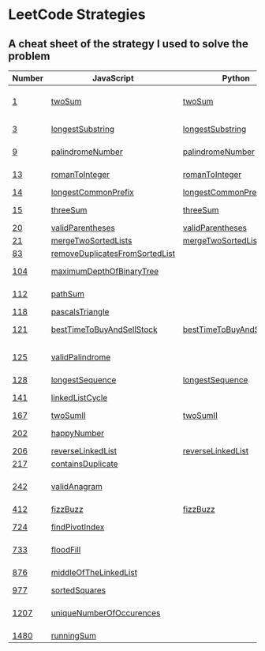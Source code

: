 # LeetCode Strategies

## A cheat sheet of the strategy I used to solve the problem

| Number                                                                            | JavaScript                                                          | Python                                                        | Strategy                       |
| --------------------------------------------------------------------------------- | ------------------------------------------------------------------- | ------------------------------------------------------------- | ------------------------------ |
| [1](https://leetcode.com/problems/two-sum/)                                       | [twoSum](./easy/1-twoSum.js)                                        | [twoSum](./easy/1-twoSum.py)                                  | Hashmap with complements       |
| [3](https://leetcode.com/problems/longest-substring-without-repeating-characters) | [longestSubstring](./medium/3-longestSubstring.js)                  | [longestSubstring](./medium/3-longestSubstring.py)            | Sliding window, Set            |
| [9](https://leetcode.com/problems/palindrome-number/)                             | [palindromeNumber](./easy/9-palindromeNumber.js)                    | [palindromeNumber](./easy/9-palindromeNumber.py)              | For loop, math :(              |
| [13](https://leetcode.com/problems/roman-to-integer/)                             | [romanToInteger](./easy/13-romanToInteger.js)                       | [romanToInteger](./easy/13-romanToInteger.py)                 | For loop, two pointers         |
| [14](https://leetcode.com/problems/longest-common-prefix/)                        | [longestCommonPrefix](./easy/14-longestCommonPrefix.js)             | [longestCommonPrefix](./easy/14-longestCommonPrefix.py)       | For loop                       |
| [15](https://leetcode.com/problems/3sum/)                                         | [threeSum](./medium/15-3Sum.js)                                     | [threeSum](./medium/15-3Sum.py)                               | For loop, two pointers         |
| [20](https://leetcode.com/problems/valid-parentheses/)                            | [validParentheses](./easy/20-validParentheses.js)                   | [validParentheses](./easy/20-validParentheses.py)             | Stack                          |
| [21](https://leetcode.com/problems/merge-two-sorted-lists/)                       | [mergeTwoSortedLists](./easy/21-mergeTwoLists.js)                   | [mergeTwoSortedLists](./easy/21-mergeTwoLists.py)             | Linked list                    |
| [83](https://leetcode.com/problems/remove-duplicates-from-sorted-list/)           | [removeDuplicatesFromSortedList](./easy/83-deleteDuplicates.js)     |                                                               | If/else                        |
| [104](https://leetcode.com/problems/maximum-depth-of-binary-tree/)                | [maximumDepthOfBinaryTree](./easy/104-maxDepth.js)                  |                                                               | DFS Recursion                  |
| [112](https://leetcode.com/problems/path-sum/)                                    | [pathSum](./easy/112-pathSum.js)                                    |                                                               | DFS Recursion                  |
| [118](https://leetcode.com/problems/pascals-triangle/)                            | [pascalsTriangle](./easy/118-pascalsTriangle.js)                    |                                                               | For loop                       |
| [121](https://leetcode.com/problems/best-time-to-buy-and-sell-stock/)             | [bestTimeToBuyAndSellStock](./easy/121-maxProfit.js)                | [bestTimeToBuyAndSellStock](./easy/121-maxProfit.py)          | Sliding Window                 |
| [125](https://leetcode.com/problems/valid-palindrome/)                            | [validPalindrome](./easy/125-validPalindrome.js)                    |                                                               | Regex (filter), clone, reverse |
| [128](https://leetcode.com/problems/longest-consecutive-sequence/)                | [longestSequence](./medium/128-longestConsecutiveSequence.js)       | [longestSequence](./medium/128-longestConsecutiveSequence.py) | Set                            |
| [141](https://leetcode.com/problems/linked-list-cycle/)                           | [linkedListCycle](./easy/141-hasCycle.js)                           |                                                               | Fast and slow pointers         |
| [167](https://leetcode.com/problems/two-sum-ii-input-array-is-sorted/)            | [twoSumII](./medium/167-twoSumII.js)                                | [twoSumII](./medium/167-twoSumII.py)                          | Two pointers                   |
| [202](https://leetcode.com/problems/happy-number/)                                | [happyNumber](./easy/202-isHappy.js)                                |                                                               | Fast and slow pointers         |
| [206](https://leetcode.com/problems/reverse-linked-list/)                         | [reverseLinkedList](./easy/206-reverseLinkedList.js)                | [reverseLinkedList](./easy/206-reverseLinkedList.py)          | Linked list                    |
| [217](https://leetcode.com/problems/contains-duplicate/)                          | [containsDuplicate](./easy/217-containsDuplicate.js)                |                                                               | For loop                       |
| [242](https://leetcode.com/problems/valid-anagram/)                               | [validAnagram](./easy/242-validAnagram.js)                          |                                                               | Hashmap frequency counter      |
| [412](https://leetcode.com/problems/fizz-buzz/)                                   | [fizzBuzz](./easy/412-fizzBuzz.js)                                  | [fizzBuzz](./easy/412-fizzBuzz.py)                            | If/else                        |
| [724](https://leetcode.com/problems/find-pivot-index/)                            | [findPivotIndex](./easy/724-findPivotIndex.js)                      |                                                               | For loop, If/else              |
| [733](https://leetcode.com/problems/flood-fill/)                                  | [floodFill](./easy/733-floodFill.js)                                |                                                               | Islands, DFS, Recursion        |
| [876](https://leetcode.com/problems/middle-of-the-linked-list/)                   | [middleOfTheLinkedList](./easy/876-middleNode.js)                   |                                                               | Fast and slow pointers         |
| [977](https://leetcode.com/problems/squares-of-a-sorted-array/)                   | [sortedSquares](./easy/977-squaresOfASortedArray.js)                |                                                               | Two pointers                   |
| [1207](https://leetcode.com/problems/unique-number-of-occurrences/)               | [uniqueNumberOfOccurences](./easy/1207-uniqueNumberOfOccurences.js) |                                                               | Hashmap frequency counter, set |
| [1480](https://leetcode.com/problems/running-sum-of-1d-array/)                    | [runningSum](./easy/1480-runningSum.js)                             |                                                               | For loop                       |
